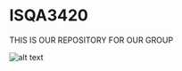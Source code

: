 # ISQA3420

THIS IS OUR REPOSITORY FOR OUR GROUP





![alt text](https://www.kullabs.com/uploads/Notes/TUJS62SEDJFJPYss.jpg0)
